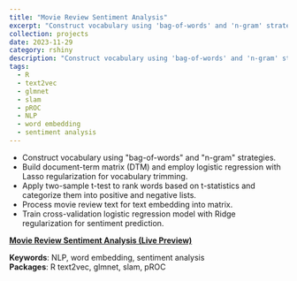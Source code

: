 ```yaml
---
title: "Movie Review Sentiment Analysis"
excerpt: "Construct vocabulary using 'bag-of-words' and 'n-gram' strategies using R. <br/><img src='/images/movie.png'>"
collection: projects
date: 2023-11-29
category: rshiny
description: "Construct vocabulary using 'bag-of-words' and 'n-gram' strategies using R."
tags:
  - R 
  - text2vec
  - glmnet
  - slam
  - pROC
  - NLP
  - word embedding
  - sentiment analysis
---
```



- Construct vocabulary using "bag-of-words" and "n-gram" strategies.
- Build document-term matrix (DTM) and employ logistic regression with Lasso regularization for vocabulary trimming.
- Apply two-sample t-test to rank words based on t-statistics and categorize them into positive and negative lists.
- Process movie review text for text embedding into matrix.
- Train cross-validation logistic regression model with Ridge regularization for sentiment prediction.

**[Movie Review Sentiment Analysis (Live Preview)](http://htmlpreview.github.io/?https://github.com/ranranrunforit/Statistical-Projects/blob/main/Sentiment%20Analysis/Sentiment%20Analysis.html)**

**Keywords**: NLP, word embedding, sentiment analysis  
**Packages**: R text2vec, glmnet, slam, pROC
